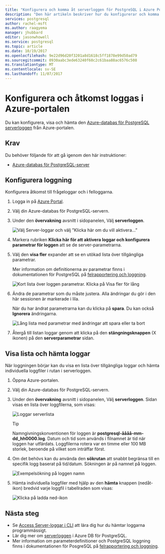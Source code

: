 ```yaml
---
title: "Konfigurera och komma åt serverloggen för PostgreSQL i Azure Portal | Microsoft Docs"
description: "Den här artikeln beskriver hur du konfigurerar och komma åt de server-loggarna i Azure-databas för PostgreSQL från Azure Portal."
services: postgresql
author: rachel-msft
ms.author: raagyema
manager: jhubbard
editor: jasonwhowell
ms.service: postgresql
ms.topic: article
ms.date: 10/19/2017
ms.openlocfilehash: 9e22d96d20f3201a8d1618c5ff1878e99d50ad79
ms.sourcegitcommit: 0930aabc3ede63240f60c2c61baa88ac6576c508
ms.translationtype: MT
ms.contentlocale: sv-SE
ms.lasthandoff: 11/07/2017
---
```

# <a name="configure-and-access-server-logs-in-the-azure-portal"></a>Konfigurera och åtkomst loggas i Azure-portalen

Du kan konfigurera, visa och hämta den [Azure-databas för PostgreSQL serverloggen](concepts-server-logs.md) från Azure-portalen.

## <a name="prerequisites"></a>Krav
Du behöver följande för att gå igenom den här instruktioner:
- [Azure-databas för PostgreSQL-server](quickstart-create-server-database-portal.md)

## <a name="configure-logging"></a>Konfigurera loggning
Konfigurera åtkomst till frågeloggar och i felloggarna. 

1. Logga in på [Azure Portal](http://portal.azure.com/).

2. Välj din Azure-databas för PostgreSQL-servern.

3. Under den **övervakning** avsnitt i sidopanelen, Välj **serverloggen**. 

   ![Välj Server-loggar och välj ”Klicka här om du vill aktivera...”](./media/howto-configure-server-logs-in-portal/1-select-server-logs-configure.png)

4. Markera rubriken **Klicka här för att aktivera loggar och konfigurera parametrar för loggen** att se de server-parametrarna.

5. Välj den **visa fler** expander att se en utökad lista över tillgängliga parametrar. 

   Mer information om definitionerna av parametrar finns i dokumentationen för PostgreSQL på [felrapportering och loggning](https://www.postgresql.org/docs/current/static/runtime-config-logging.html).

   ![Kort lista över loggen parametrar. Klicka på Visa fler för lång](./media/howto-configure-server-logs-in-portal/2-show-more.png)

6. Ändra de parametrar som du måste justera. Alla ändringar du gör i den här sessionen är markerade i lila.

   När du har ändrat parametrarna kan du klicka på **spara**. Du kan också **Ignorera** ändringarna. 

   ![Lång lista med parametrar med ändringar att spara eller ta bort](./media/howto-configure-server-logs-in-portal/3-save-discard.png)

7. Återgå till listan loggar genom att klicka på den **stängningsknappen** (X ikonen) på den **serverparametrar** sidan.

## <a name="view-list-and-download-logs"></a>Visa lista och hämta loggar
När loggningen börjar kan du visa en lista över tillgängliga loggar och hämta individuella loggfiler i rutan i serverloggen. 

1. Öppna Azure-portalen.

2. Välj din Azure-databas för PostgreSQL-servern.

3. Under den **övervakning** avsnitt i sidopanelen, Välj **serverloggen**. Sidan visas en lista över loggfilerna, som visas:

   ![Loggar serverlista](./media/howto-configure-server-logs-in-portal/4-server-logs-list.png)

   > [!TIP]
   > Namngivningskonventionen för loggen är **postgresql-åååå-mm-dd_hh0000.log**. Datum och tid som används i filnamnet är tid när loggen har utfärdats. Loggfilerna rotera var en timme eller 100 MB storlek, beroende på vilket som inträffar först.

4. Om det behövs kan du använda den **sökrutan** att snabbt begränsa till en specifik logg baserat på tid/datum. Sökningen är på namnet på loggen.

   ![Exempelsökning på loggen namn](./media/howto-configure-server-logs-in-portal/5-search.png)

5. Hämta individuella loggfiler med hjälp av den **hämta** knappen (nedåt-ikon) bredvid varje loggfil i tabellraden som visas:

   ![Klicka på ladda ned-ikon](./media/howto-configure-server-logs-in-portal/6-download.png)

## <a name="next-steps"></a>Nästa steg
- Se [Access Server-loggar i CLI](howto-configure-server-logs-using-cli.md) att lära dig hur du hämtar loggarna programmässigt.
- Lär dig mer om [serverloggen](concepts-server-logs.md) i Azure DB för PostgreSQL. 
- Mer information om parameterdefinitioner och PostgreSQL loggning finns i dokumentationen för PosgreSQL på [felrapportering och loggning](https://www.postgresql.org/docs/current/static/runtime-config-logging.html).


